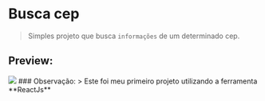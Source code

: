 # Busca cep
> Simples projeto que busca `informações` de um determinado cep.
## Preview:
<img src="https://cdn.discordapp.com/attachments/1120787982899748927/1127314227221241948/image.png">
### Observação:
> Este foi meu primeiro projeto utilizando a ferramenta **ReactJs**